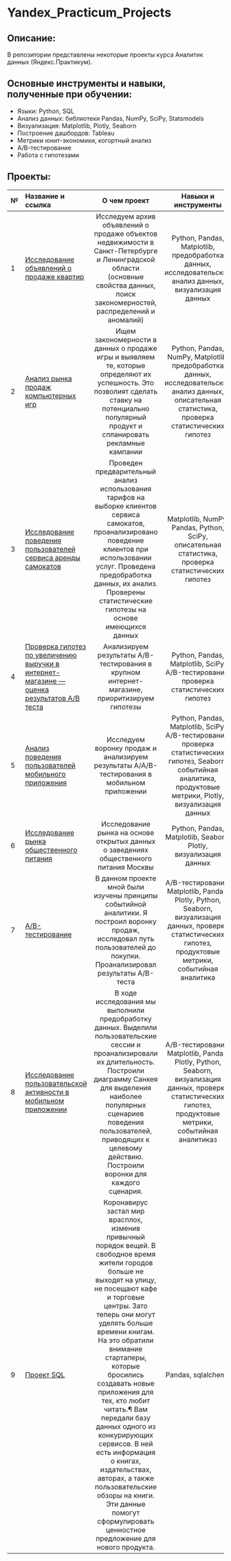 # Yandex_Practicum_Projects

## Описание:
В репозитории представлены некоторые проекты курса Аналитик данных (Яндекс.Практикум).

## Основные инструменты и навыки, полученные при обучении:
- Языки: Python, SQL
- Анализ данных: библиотеки Pandas, NumPy, SciPy, Statsmodels
- Визуализация: Matplotlib, Plotly, Seaborn
- Построение дашбордов: Tableau
- Метрики юнит-экономики, когортный анализ
- А/В-тестирование
- Работа с гипотезами


## Проекты:
|№	|Название и ссылка |О чем проект	|Навыки и инструменты|
|:--|:-----------------|:------------:|:------------------:|
|1	|[Исследование объявлений о продаже квартир](https://github.com/AlexandrGrig/Projects/tree/Yandex.Practicum/Real%20estate)	|Исследуем архив объявлений о продаже объектов недвижимости в Санкт-Петербурге и Ленинградской области (основные свойства данных, поиск закономерностей, распределений и аномалий)	|Python, Pandas, Matplotlib, предобработка данных, исследовательский анализ данных, визуализация данных|
|2	|[Анализ рынка продаж компьютерных игр](https://github.com/AlexandrGrig/Projects/tree/Yandex.Practicum/Games)	|Ищем закономерности в данных о продаже игры и выявляем те, которые определяют их успешность. Это позволият сделать ставку на потенциально популярный продукт и спланировать рекламные кампании	|Python, Pandas, NumPy, Matplotlib, предобработка данных, исследовательский анализ данных, описательная статистика, проверка статистических гипотез|
|3	|[Исследование поведения пользователей сервиса аренды самокатов](https://github.com/AlexandrGrig/Projects/tree/Yandex.Practicum/Scooters)	|Проведен предварительный анализ использования тарифов на выборке клиентов сервиса самокатов, проанализировано поведение клиентов при использовании услуг. Проведена предобработка данных, их анализ. Проверены статистические гипотезы на основе имеющихся данных	|Matplotlib, NumPy, Pandas, Python, SciPy, описательная статистика, проверка статистических гипотез|
|4	|[Проверка гипотез по увеличению выручки в интернет-магазине — оценка результатов A/B теста](https://github.com/AlexandrGrig/Projects/tree/Yandex.Practicum/Hipotheses) |Анализируем результаты A/B-тестирования в крупном интернет-магазине, приоритизируем гипотезы	|Python, Pandas, Matplotlib, SciPy, A/B-тестирование, проверка статистических гипотез|
|5	|[Анализ поведения пользователей мобильного приложения](https://github.com/AlexandrGrig/Projects/tree/Yandex.Practicum/Unit%20economy)	|Исследуем воронку продаж и анализируем результаты A/A/B-тестирования в мобильном приложении	|Python, Pandas, Matplotlib, SciPy, A/B-тестирование, проверка статистических гипотез, Seaborn, событийная аналитика, продуктовые метрики, Plotly, визуализация данных|
|6	|[Исследование рынка общественного питания](https://github.com/AlexandrGrig/Projects/tree/Yandex.Practicum/Folium)	|Исследование рынка на основе открытых данных о заведениях общественного питания Москвы	|Python, Pandas, Matplotlib, Seaborn, Plotly, визуализация данных|
|7	|[A/B-тестирование](https://github.com/AlexandrGrig/Projects/tree/Yandex.Practicum/A%5CB%20Test)	|В данном проекте мной были изучены принципы событийной аналитики. Я построил воронку продаж, исследовал путь пользователей до покупки. Проанализировал результаты A/B-теста |A/B-тестирование, Matplotlib, Pandas, Plotly, Python, Seaborn, визуализация данных, проверка статистических гипотез, продуктовые метрики, событийная аналитика|
|8	|[Исследование пользовательской активности в мобильном приложении](https://github.com/AlexandrGrig/Projects/tree/Yandex.Practicum/App%20Analysis) |В ходе исследования мы выполнили предобработку данных. Выделили пользовательские сессии и проанализировали их длительность. Построили диаграмму Санкея для выделения наиболее популярных сценариев поведения пользователей, приводящих к целевому действию. Построили воронки для каждого сценария.	|A/B-тестирование, Matplotlib, Pandas, Plotly, Python, Seaborn, визуализация данных, проверка статистических гипотез, продуктовые метрики, событийная аналитиказ|
|9  |[Проект SQL](https://github.com/AlexandrGrig/yandex_practicum_projects/blob/Yandex.Practicum/SQL/SQL.ipynb)|Коронавирус застал мир врасплох, изменив привычный порядок вещей. В свободное время жители городов больше не выходят на улицу, не посещают кафе и торговые центры. Зато теперь они могут уделять больше времени книгам. На это обратили внимание стартаперы, которые бросились создавать новые приложения для тех, кто любит читать.¶ Вам передали базу данных одного из конкурирующих сервисов. В ней есть информация о книгах, издательствах, авторах, а также пользовательские обзоры на книги. Эти данные помогут сформулировать ценностное предложение для нового продукта.| Pandas, sqlalchemy|
